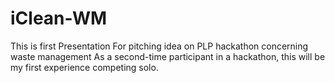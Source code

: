 # iClean-WM
This is first Presentation
For pitching idea on PLP hackathon concerning waste management
As a second-time participant in a hackathon, this will be my first experience competing solo.
